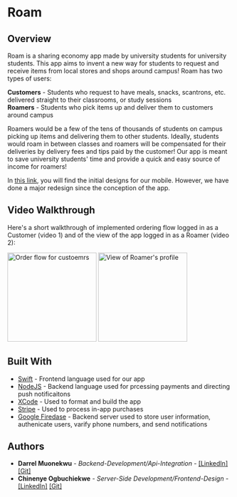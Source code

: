 # Roam

## Overview
Roam is a sharing economy app made by university students for university students. This app aims to invent a new way for 
students to request and receive items from local stores and shops around campus! Roam has two types of users:

**Customers** - Students who request to have meals, snacks, scantrons, etc. delivered straight to their classrooms, or study sessions</br>
**Roamers** - Students who pick items up and deliver them to customers around campus</br>

Roamers would be a few of the tens of thousands of students on campus picking up items and delivering them to other students. Ideally, students would roam in between classes and roamers will be compensated for their deliveries by delivery fees and tips paid by the customer! Our app is meant to save university students' time and provide a quick and easy source of income for roamers!

In [this link](https://devpost.com/software/roam-d9gbya), you will find the initial designs for our mobile. However, we have done a major redesign since the conception of the app.<br />

## Video Walkthrough

Here's a short walkthrough of implemented ordering flow logged in as a Customer (video 1) and of the view of the app logged in as a Roamer (video 2):

<img src="http://g.recordit.co/BWIJ0TBmFA.gif" alt="Order flow for custoemrs" width=200> <img src="http://g.recordit.co/SI1LPoXfRS.gif" alt="View of Roamer's profile" width=200>



## Built With

* [Swift](https://developer.apple.com/swift/) - Frontend language used for our app
* [NodeJS](https://nodejs.org/en/) - Backend language used for prcessing payments and directing push notificaitons
* [XCode](https://developer.apple.com/xcode/) - Used to format and build the app
* [Stripe](https://stripe.com/docs/mobile) - Used to process in-app purchases
* [Google Firedase](https://firebase.google.com/docs/ios/setup) - Backend server used to store user information, authenicate users, varify phone numbers, and send notifications


## Authors

* **Darrel Muonekwu** - *Backend-Development/Api-Integration* - [[LinkedIn]](https://www.linkedin.com/in/darrelmuonekwu/) [[Git]](https://github.com/darrel1925)
* **Chinenye Ogbuchiekwe** - *Server-Side Development/Frontend-Design* - [[LinkedIn]](https://www.linkedin.com/in/chinenye-ogbuchiekwe/) [[Git]](https://github.com/ChinenyeO)



